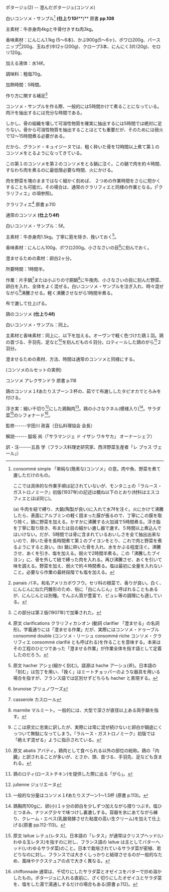 ポタージュ(2) -- 澄んだポタージュ(コンソメ)

白いコンソメ・サンプル[^1] **(**仕上り**10**ℓ**)** 原書 **pp.108**

主素材：牛赤身肉4kgと牛骨付きすね肉3kg。

香味素材：にんじん1.1kg
(5〜6本)、かぶ900g(5〜6ヶ)、ポワロ200g、パースニップ[^2]200g、玉ねぎ(中)2ヶ(200g)、クローブ3本、にんにく3片(20g)、セロリ120g。

加える液体：水14ℓ。

調味料：粗塩70g。

加熱時間：5時間。

作り方に関する補足[^3]

コンソメ・サンプルを作る際、一般的には5時間かけて煮ることになっている。肉汁を抽出するには充分な時間である。

しかし、骨の組織を壊して可溶性物質を確実に抽出するには5時間では絶対に足りない。骨から可溶性物質を抽出することはとても重要だが、そのためには弱火で12〜15時間煮る必要がある。

だから、グランド・キュイジーヌでは、粗く砕いた骨を12時間以上煮て第１のコンソメをとるようになってきている。

この第１のコンソメを第２のコンソメをとる鍋に注ぐ。この鍋で肉を約４時間、すなわち肉を煮るのに最低限必要な時間、火にかける。

肉を野菜を塊のままではなく細かく刻めば、
２つめの作業時間をさらに短かくすることも可能だ。その場合は、通常のクラリフィエと同様の作業となる。(「クラリフィエ」の項参照)。

クラリフィエ[^4] 原書 p.110

通常のコンソメ **(**仕上り**4ℓ)**

白いコンソメ・サンプル：5ℓ。

主素材：牛赤身肉1.5kg。丁寧に筋を除き、挽いておく[^5]。

香味素材：にんじん100g、ポワロ200g。小さなさいの目[^6]に刻んでおく。

澄ませるための素材：卵白2ヶ分。

所要時間：1時間半。

作業：片手鍋[^7]または小ぶりの寸胴鍋[^8]に牛挽肉、小さなさいの目に刻んだ野菜、卵白を入れ、全体をよく混ぜる。白いコンソメ・サンプルを注ぎ入れ、時々混ぜながら[^9]沸騰させる。軽く沸騰させながら1時間半煮る。

布で漉して仕上げる。

鶏のコンソメ **(**仕上り**4ℓ)**

白いコンソメ・サンプル：同上。

主素材と香味素材：同上に、以下を加える。オーヴンで軽く色づけた鶏１羽。鶏の首づる、手羽先、足など[^10]を刻んだもの６羽分。ロティールした鶏のがら[^11]２羽分。

澄ませるための素材、方法、時間は通常のコンソメと同様にする。

(コンソメのルセットの実例)

コンソメ アレクサンドラ 原書 p.118

鶏のコンソメ１ℓあたりスプーン３杯の、茹でて布漉ししたタピオカでとろみを付ける。

浮き実：細い千切り[^12]にした鶏胸肉[^13]。鶏の小さなクネル(模様入り)[^14]。サラダ菜[^15]のシフォナード[^16]。

監修------宇田川 政喜（日仏料理協会 会長）

解説------ 脇坂 尚（「サラマンジェ ド イザシ ワキサカ」 オーナーシェフ）

訳・注------五島 学（フランス料理史研究家、西洋野菜生産者「レ プゥス
ヴェール」）

[^1]: consommé simple
    「単純な(簡素な)コンソメ」の意。肉や魚、野菜を煮て漉しただけのもの。

    ここでは具体的な作業手順は記されていないが、モンタニェの『ラルース・ガストロノミーク』初版(1937年)の記述は概ね以下のとおり(材料はエスコフィエとほぼ同じ)。

    (a)
    牛肉を紐で縛り、大鍋(陶製が良い)に入れて水7ℓを注ぐ。火にかけて沸騰したら、表面にアルブミンの軽く固まった膜が張るので、丁寧にこの膜を取り除く。鍋に野菜を加える。かすかに沸騰する火加減で5時間煮る。浮き脂を丁寧に取り除き、布または目の細かい漉し器で漉す。５時間以上煮込んではいけない。だが、5時間では骨に含まれているおいしさを全て抽出出来ないので、砕いた骨を長時間煮て第１のブイヨンをとり、これで肉と野菜を煮るようにすると良い。(b)
    鍋に砕いた骨を入れ、水をかぶる程度注ぐ。沸騰させ、あくを引き、塩を加える。弱火で2時間半煮る。この「沸騰したブイヨン」に、骨を外して紐で縛った肉を入れる。再び沸騰させ、あくを引いて味を調える。野菜を加え、弱火で約４時間煮る。塩は最初に全量を入れないこと。必要なら作業の最終段階でも塩を加える。

[^2]: panais
    パネ。和名アメリカボウフウ。セリ科の根菜で、香りが良い。白く、にんじんに似た円錐形のため、俗に「白にんじん」と呼ばれることもあるが、にんじんとは別種。でんぷん質が豊富で、ピュレ等の調理にも適している。

[^3]: この部分は第２版(1907年)で加筆された。

[^4]: 原文 clarifications クラリフィカシオン (動詞 clarifier
    「澄ませる」の名詞形)。字義通りには「澄ませる作業」だが、実際にはコンソメ・ドゥーブル
    consommé double (コンソメ・リーシュ consommé riche
    コンソメ・クラリフィエ consommé clarifié
    とも呼ばれる)を作ることを意味する。本来はその工程のひとつであった「澄ませる作業」が作業全体を指す語として定着したのだろう。

[^5]: 原文 hacher アシェ(細かく刻む)。語源は hache
    アーシュ(斧)。日本語の「刻む」は包丁を用い、「挽く」はミートチョッパーのような器具を用いる場合を指すが、フランス語では区別せずどちらも
    hacher と表現する。

[^6]: brunoise ブリュノワーズ

[^7]: casserole カスロール

[^8]: marmite
    マルミート。一般的には、大型で深さが直径以上ある両手鍋を指す。

[^9]: ここは原文に忠実に訳したが、実際には常に混ぜ続けないと卵白が鍋底にくっついて無駄になってしまう。『ラルース・ガストロノミーク』初版では「絶えず混ぜる」ように指示されている。

[^10]: 原文 abatis
    アバティ。鶏肉として食べられる以外の部位の総称。鶏の「内臓」と訳されることが多いが、とさか、頭、首づる、手羽先、足なども含まれる。

[^11]: 鶏のロティ(ローストチキン)を提供した際に出る「がら」。

[^12]: julienne ジュリエーヌ

[^13]: 一般的な分量はコンソメ１ℓあたりスプーン1〜1.5杯 (原書 p.113)。

[^14]: 鶏胸肉100gに、卵(小)１ヶ分の卵白を少しずつ加えながら摺りつぶす。塩ひとつまみ、ナツメグ少々で味つけし裏漉しする。容器を氷にあてながら練り、クレーム・エペス(乳酸発酵させた粘度の高い生クリーム)を加えて仕上げる(原書
    pp.112-113)。

[^15]: 原文 laitue
    レテュ(レタス)。日本語の「レタス」が通常はクリスプヘッド(いわゆる玉レタス)を指すのに対し、フランス語の
    laitue
    は主としてバターヘッド(いわゆるサラダ菜)のこと。日本で栽培されているサラダ菜が密植、若どりなのに対し、フランスでは大きくしっかりと結球させるのが一般的なため、風味やテクステュアの点で大きく異なる。

[^16]: chiffonnade
    通常は、千切りにしたサラダ菜とオゼイユをバターで炒め溶かしたもの。ポタージュに入れる直前に、ざく切りにしたオゼイユとサラダ菜を、塩をした湯で湯通しするだけの場合もある(原書
    p.112)。
